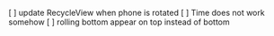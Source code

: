 [ ] update RecycleView when phone is rotated
[ ] Time does not work somehow
[ ] rolling bottom appear on top instead of bottom